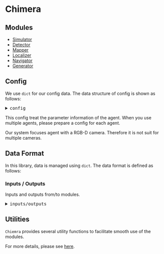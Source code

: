 # <b>Chimera</b>

## Modules

- [Simulator](./simulator/)
- [Detector](./detector/)
- [Mapper](./mapper/)
- [Localizer](./localizer/)
- [Navigator](./navigator/)
- [Generator](./generator/)

## Config

We use `dict` for our config data.
The data structure of config is shown as follows:

<pre>
<details><summary>config</summary> |
 |-- sampling_interval
 |-- agent
 |    |-- radius
 |    |-- height
 |    |-- action_type: "discrete" or "continuous"
 |    |-- foward_step_size
 |    |-- turn_angle
 |
 |-- rgb
 |    |-- width
 |    |-- height
 |    |-- hfov
 |    |-- position
 |
 |-- depth
 |    |-- width
 |    |-- height
 |    |-- hfov
 |    |-- position
 |    |-- min_depth
 |    |-- max_depth
 |
 |-- map2d
 |    |-- scale
 |    |-- size
 |
 |-- objects
 |    |-- names
 |    |-- conf_thresh
</details></pre>

This config treat the parameter information of the agent.
When you use multiple agents, please prepare a config for each agent.

Our system focuses agent with a RGB-D camera.
Therefore it is not suit for multiple cameras.

## Data Format

In this library, data is managed using `dict`.
The data format is defined as follows:

### Inputs / Outputs

Inputs and outputs from/to modules.

<pre>
<details><summary>inputs/outputs</summary> |
 |-- rgb: Tensor (batch, channel, height, width)
 |-- depth: Tensor (batch, 1, height, width)
 |-- position: Tensor (batch, 3) # 3d position (x, y, z) [m]
 |-- rotation: Tensor (batch, 4) # quaternion (w, x, y, z)
 |-- position2d: Tensor (batch, 2) # 2d position (x, y) [m]
 |-- rotation2d: Tensor (batch, 1) # 2d rotation (theta) [rad]
 |-- map2d: Tensor (batch, 1, height, width)
 |-- mapsem2d: Tensor (batch, channel, height, width) # channel is object category
 |-- pointcloud: Tensor (batch, num, 3) # points (x, y, z) [m]
 |-- action: Tensor (batch, 1) # discrete action (-1=fail, 0=done, 1=move forward, 2=turn left, 3=turn right, ...)
 |-- prev_action: Tensor (batch, 1) # discrete previous action
 |-- cmd_vel: Tensor (batch, 2) # velocity [m/s] and angle velocity [rad/s]
 |-- goal2d: List[Tensor (2)] # range [m] and direction [rad]
 |-- goal2d_xy: List[Tensor (2)] # 2d position of goal [m]
 |-- objects: dict
 |    |-- names: str[batch][names] # the name of object for each class
 |    |-- boxes: Tensor (batch, num, 6) # box on image (x, y, w, h, conf, class) [pix]
 |    |-- masks: Tensor (batch, num, height, width) # masks for each objects
 |    |-- position: Tensor(batch, num, 5) # 3d position (x, y, z, conf, class) [m]     
 |    |-- position2d: Tensor (batch, num, 4) # 2d position (x, y, conf, class) [m]
</details></pre>

## Utilities

`Chiemra` provides several utility functions to facilitate smooth use of the modules.

For more details, please see [here](./util/).
